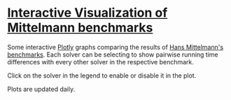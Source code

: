 # [Interactive Visualization of Mittelmann benchmarks](https://mattmilten.github.io/mittelmann-plots/)

Some interactive [Plotly](https://plotly.com/python/) graphs comparing the results of [Hans Mittelmann's benchmarks](http://plato.asu.edu/bench.html). Each solver can be selecting to show pairwise running time differences with every other solver in the respective benchmark.

Click on the solver in the legend to enable or disable it in the plot.

Plots are updated daily.